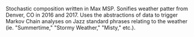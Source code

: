 Stochastic composition written in Max MSP.
Sonifies weather patter from Denver, CO in 2016 and 2017. Uses the abstractions of data to trigger Markov Chain analyses on Jazz standard phrases relating to the weather (ie. "Summertime," "Stormy Weather," "Misty," etc.).
